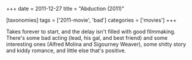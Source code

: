 +++
date = 2011-12-27
title = "Abduction (2011)"

[taxonomies]
tags = ['2011-movie', 'bad']
categories = ['movies']
+++

Takes forever to start, and the delay isn't filled with good
filmmaking. There's some bad acting (lead, his gal, and best friend)
and some interesting ones (Alfred Molina and Sigourney Weaver), some
shitty story and kiddy romance, and little else that's positive.
